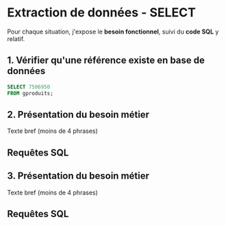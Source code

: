# Extraction de données - SELECT

Pour chaque situation, j'expose le __besoin fonctionnel__, suivi du __code SQL__ y relatif.

## 1. Vérifier qu'une référence existe en base de données

```sql
SELECT 7506950
FROM gproduits;
```

## 2. Présentation du besoin métier

Texte bref (moins de 4 phrases)

## Requêtes SQL

## 3. Présentation du besoin métier

Texte bref (moins de 4 phrases)

## Requêtes SQL

